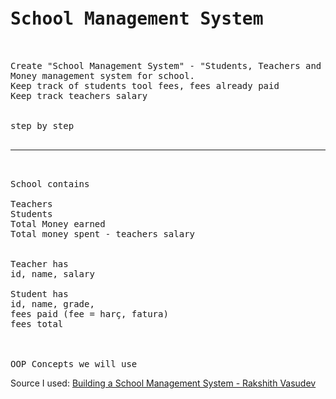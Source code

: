 <pre>
<h1>School Management System</h1>

Create "School Management System" - "Students, Teachers and then the fundementals."
Money management system for school.
Keep track of students tool fees, fees already paid 
Keep track teachers salary


step by step

<hr>

School contains

Teachers
Students 
Total Money earned 
Total money spent - teachers salary


Teacher has
id, name, salary

Student has
id, name, grade, 
fees paid (fee = harç, fatura)
fees total



OOP Concepts we will use 
</pre>
<p>Source I used: <a href="https://www.youtube.com/watch?v=e0X00EoFQbE" target="_blank">Building a School Management System - Rakshith Vasudev </a>


  
